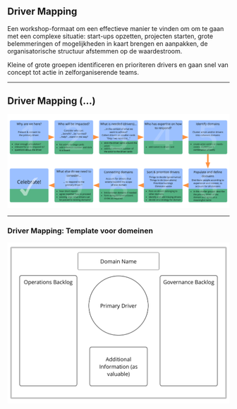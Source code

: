 ## Driver Mapping

Een workshop-formaat om een effectieve manier te vinden om om te gaan met een complexe situatie: start-ups opzetten, projecten starten, grote belemmeringen of mogelijkheden in kaart brengen en aanpakken, de organisatorische structuur afstemmen op de waardestroom.

Kleine of grote groepen identificeren en prioriteren drivers en gaan snel van concept tot actie in zelforganiserende teams.

* * *

## Driver Mapping (…)

![inline,fit](img/facilitation-guides/driver-mapping-fg-print.png)

* * *

### Driver Mapping: Template voor domeinen

![inline,fit](img/templates/domain-template.png)